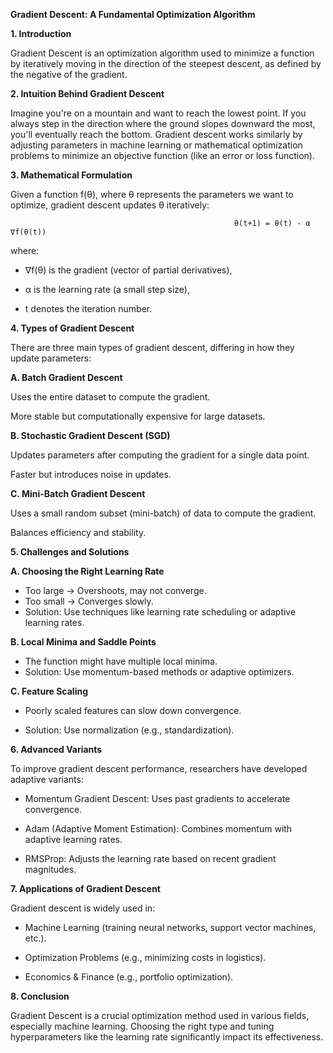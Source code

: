 ****Gradient Descent: A Fundamental Optimization Algorithm****

**1. Introduction**

Gradient Descent is an optimization algorithm used to minimize a function by iteratively moving in the direction of the steepest descent, as defined by the negative of the gradient.

**2. Intuition Behind Gradient Descent**

Imagine you're on a mountain and want to reach the lowest point. If you always step in the direction where the ground slopes downward the most, you'll eventually reach the bottom. Gradient descent works similarly by adjusting parameters in machine learning or mathematical optimization problems to minimize an objective function (like an error or loss function).

**3. Mathematical Formulation**

Given a function f(θ), where θ represents the parameters we want to optimize, gradient descent updates θ iteratively:

                                                      θ(t+1) = θ(t) - α ∇f(θ(t))

where:

- ∇f(θ) is the gradient (vector of partial derivatives),

- α is the learning rate (a small step size),

- t denotes the iteration number.

**4. Types of Gradient Descent**

There are three main types of gradient descent, differing in how they update parameters:

**A. Batch Gradient Descent**

Uses the entire dataset to compute the gradient.

More stable but computationally expensive for large datasets.

**B. Stochastic Gradient Descent (SGD)**

Updates parameters after computing the gradient for a single data point.

Faster but introduces noise in updates.

**C. Mini-Batch Gradient Descent**

Uses a small random subset (mini-batch) of data to compute the gradient.

Balances efficiency and stability.

**5. Challenges and Solutions**

**A. Choosing the Right Learning Rate**
- Too large → Overshoots, may not converge.
- Too small → Converges slowly.
- Solution: Use techniques like learning rate scheduling or adaptive learning rates.

**B. Local Minima and Saddle Points**
- The function might have multiple local minima.
- Solution: Use momentum-based methods or adaptive optimizers.

**C. Feature Scaling**
- Poorly scaled features can slow down convergence.

- Solution: Use normalization (e.g., standardization).

**6. Advanced Variants**

To improve gradient descent performance, researchers have developed adaptive variants:

- Momentum Gradient Descent: Uses past gradients to accelerate convergence.

- Adam (Adaptive Moment Estimation): Combines momentum with adaptive learning rates.

- RMSProp: Adjusts the learning rate based on recent gradient magnitudes.

**7. Applications of Gradient Descent**

Gradient descent is widely used in:

- Machine Learning (training neural networks, support vector machines, etc.).

- Optimization Problems (e.g., minimizing costs in logistics).

- Economics & Finance (e.g., portfolio optimization).

**8. Conclusion**

Gradient Descent is a crucial optimization method used in various fields, especially machine learning. Choosing the right type and tuning hyperparameters like the learning rate significantly impact its effectiveness.
